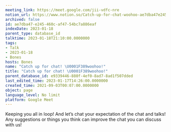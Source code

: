 ```yaml
---
meeting_link: https://meet.google.com/jii-vdfc-nre
notion_url: https://www.notion.so/Catch-up-for-chat-woohoo-ae7dba47e245460caf4754bc7a886eaf
archived: false
id: ae7dba47-e245-460c-af47-54bc7a886eaf
indexDate: 2023-01-18
parent_type: database_id
talktime: 2023-01-18T21:10:00.0000000
tags:
- Talk
- 2023-01-18
- Bones
hosts: Bones
name: "Catch up for chat! \U0001F389woohoo!"
title: "Catch up for chat! \U0001F389woohoo!"
parent_database_id: e9339446-880f-4ef0-8ad7-8ad1f507dded
last_edited_time: 2023-01-17T14:26:00.0000000
created_time: 2021-09-03T00:07:00.0000000
object: page
language_level: No limit
platform: Google Meet
---
```


Keeping you all in loop! And let’s chat your expectation of the chat and talks!
Any suggestions or things you think can improve the chat you can discuss with us!





